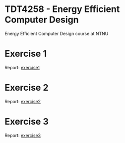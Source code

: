 # TDT4258 - Energy Efficient Computer Design
Energy Efficient Computer Design course at NTNU

# Exercise 1
Report: [exercise1](https://github.com/jonatanl/TDT4258/raw/master/exercise1/report/main.pdf)
# Exercise 2
Report: [exercise2](https://github.com/jonatanl/TDT4258/raw/master/exercise2/report/main.pdf)
# Exercise 3
Report: [exercise3](https://github.com/jonatanl/TDT4258/raw/master/exercise3/report/main.pdf)
